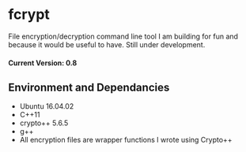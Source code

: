 # fcrypt

File encryption/decryption command line tool I am building for fun and because it would be useful to have. Still under development.

#### Current Version: 0.8

## Environment and Dependancies
* Ubuntu 16.04.02
* C++11
* crypto++ 5.6.5
* g++
* All encryption files are wrapper functions I wrote using Crypto++
